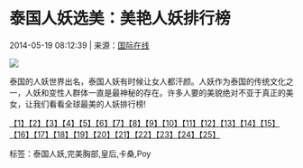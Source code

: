 # 泰国人妖选美：美艳人妖排行榜

2014-05-19 08:12:39 | 来源：[国际在线](http://news.xinhuanet.com/overseas/2014-05/19/c_126515993.htm)

![](http://www.haiwainet.cn/HLMediaFile/20140519/12/457024043256832804.jpg)

泰国的人妖世界出名，泰国人妖有时候让女人都汗颜。人妖作为泰国的传统文化之一，人妖和变性人群体一直是最神秘的存在。许多人要的美貌绝对不亚于真正的美女，让我们看看全球最美的人妖排行榜!

[【1】](http://huaren.haiwainet.cn/n/2014/0519/c232657-20647198.html)[【2】](http://huaren.haiwainet.cn/n/2014/0519/c232657-20647198-2.html)[【3】](http://huaren.haiwainet.cn/n/2014/0519/c232657-20647198-3.html)[【4】](http://huaren.haiwainet.cn/n/2014/0519/c232657-20647198-4.html)[【5】](http://huaren.haiwainet.cn/n/2014/0519/c232657-20647198-5.html)[【6】](http://huaren.haiwainet.cn/n/2014/0519/c232657-20647198-6.html)[【7】](http://huaren.haiwainet.cn/n/2014/0519/c232657-20647198-7.html)[【8】](http://huaren.haiwainet.cn/n/2014/0519/c232657-20647198-8.html)[【9】](http://huaren.haiwainet.cn/n/2014/0519/c232657-20647198-9.html)[【10】](http://huaren.haiwainet.cn/n/2014/0519/c232657-20647198-10.html)[【11】](http://huaren.haiwainet.cn/n/2014/0519/c232657-20647198-11.html)[【12】](http://huaren.haiwainet.cn/n/2014/0519/c232657-20647198-12.html)[【13】](http://huaren.haiwainet.cn/n/2014/0519/c232657-20647198-13.html)[【14】](http://huaren.haiwainet.cn/n/2014/0519/c232657-20647198-14.html)[【15】](http://huaren.haiwainet.cn/n/2014/0519/c232657-20647198-15.html)[【16】](http://huaren.haiwainet.cn/n/2014/0519/c232657-20647198-16.html)[【17】](http://huaren.haiwainet.cn/n/2014/0519/c232657-20647198-17.html)[【18】](http://huaren.haiwainet.cn/n/2014/0519/c232657-20647198-18.html)[【19】](http://huaren.haiwainet.cn/n/2014/0519/c232657-20647198-19.html)[【20】](http://huaren.haiwainet.cn/n/2014/0519/c232657-20647198-20.html)[【21】](http://huaren.haiwainet.cn/n/2014/0519/c232657-20647198-21.html)[【22】](http://huaren.haiwainet.cn/n/2014/0519/c232657-20647198-22.html)[【23】](http://huaren.haiwainet.cn/n/2014/0519/c232657-20647198-23.html)[【24】](http://huaren.haiwainet.cn/n/2014/0519/c232657-20647198-24.html)[【25】](http://huaren.haiwainet.cn/n/2014/0519/c232657-20647198-25.html)

标签：泰国人妖,完美胸部,皇后,卡桑,Poy
